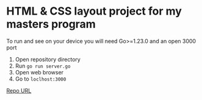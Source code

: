 # HTML & CSS layout project for my masters program

To run and see on your device you will need Go>=1.23.0 and an open 3000 port

1.  Open repository directory
2.  Run `go run server.go`
3.  Open web browser
4.  Go to `loclhost:3000`

[Repo URL](https://github.com/mk26710/ono-tebe-nado)
